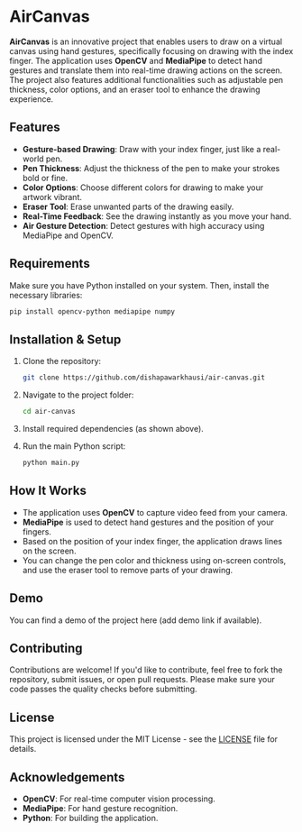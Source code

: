 # AirCanvas

**AirCanvas** is an innovative project that enables users to draw on a virtual canvas using hand gestures, specifically focusing on drawing with the index finger. The application uses **OpenCV** and **MediaPipe** to detect hand gestures and translate them into real-time drawing actions on the screen. The project also features additional functionalities such as adjustable pen thickness, color options, and an eraser tool to enhance the drawing experience.

## Features
- **Gesture-based Drawing**: Draw with your index finger, just like a real-world pen.
- **Pen Thickness**: Adjust the thickness of the pen to make your strokes bold or fine.
- **Color Options**: Choose different colors for drawing to make your artwork vibrant.
- **Eraser Tool**: Erase unwanted parts of the drawing easily.
- **Real-Time Feedback**: See the drawing instantly as you move your hand.
- **Air Gesture Detection**: Detect gestures with high accuracy using MediaPipe and OpenCV.

## Requirements

Make sure you have Python installed on your system. Then, install the necessary libraries:

```bash
pip install opencv-python mediapipe numpy
```

## Installation & Setup

1. Clone the repository:

    ```bash
    git clone https://github.com/dishapawarkhausi/air-canvas.git
    ```

2. Navigate to the project folder:

    ```bash
    cd air-canvas
    ```

3. Install required dependencies (as shown above).

4. Run the main Python script:

    ```bash
    python main.py
    ```

## How It Works

- The application uses **OpenCV** to capture video feed from your camera.
- **MediaPipe** is used to detect hand gestures and the position of your fingers.
- Based on the position of your index finger, the application draws lines on the screen.
- You can change the pen color and thickness using on-screen controls, and use the eraser tool to remove parts of your drawing.

## Demo

You can find a demo of the project here (add demo link if available).

## Contributing

Contributions are welcome! If you'd like to contribute, feel free to fork the repository, submit issues, or open pull requests. Please make sure your code passes the quality checks before submitting.

## License

This project is licensed under the MIT License - see the [LICENSE](LICENSE) file for details.

## Acknowledgements
- **OpenCV**: For real-time computer vision processing.
- **MediaPipe**: For hand gesture recognition.
- **Python**: For building the application.

